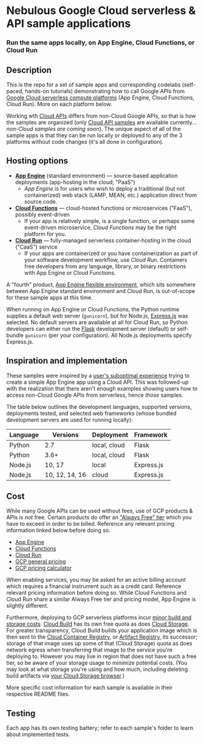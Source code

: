 # Nebulous Google Cloud serverless &amp; API sample applications
### Run the same apps locally, on App Engine, Cloud Functions, or Cloud Run

## Description

This is the repo for a set of sample apps and corresponding codelabs (self-paced, hands-on tutorials) demonstrating how to call Google APIs from [Google Cloud serverless compute platforms](https://cloud.google.com/serverless) (App Engine, Cloud Functions, Cloud Run). More on each platform below.

Working wth [Cloud APIs](https://cloud.google.com/apis/docs) differs from non-Cloud Google APIs, so that is how the samples are organized (only [Cloud API samples](cloud) are available currently... _non-Cloud samples are coming soon_). The unique aspect of all of the sample apps is that they can be run locally or deployed to any of the 3 platforms without code changes (it's all done in configuration).


## Hosting options

- **[App Engine](https://cloud.google.com/appengine)** (standard environment) — source-based application deployments (app-hosting in the cloud; "PaaS")
    - _App Engine_ is for users who wish to deploy a traditional (but not containerized) web stack (LAMP, MEAN, etc.) application direct from source code.
- **[Cloud Functions](https://cloud.google.com/functions)** — cloud-hosted functions or microservices ("FaaS"), possibly event-driven
    - If your app is relatively simple, is a single function, or perhaps some event-driven microservice, _Cloud Functions_ may be the right platform for you.
- **[Cloud Run](https://cloud.run)** — fully-managed serverless container-hosting in the cloud ("CaaS") service
    - If your apps are containerized or you have containerization as part of your software development workflow, use _Cloud Run_. Containers free developers from any language, library, or binary restrictions with App Engine or Cloud Functions.

A "fourth" product, [App Engine flexible environment](https://cloud.google.com/appengine/docs/flexible), which sits somewhere between App Engine standard environment and Cloud Run, is out-of-scope for these sample apps at this time.

When running on App Engine or Cloud Functions, the Python runtime supplies a default web server (`gunicorn`), but for Node.js, [Express.js](http://expressjs.com) was selected. No default servers are available at all for Cloud Run, so Python developers can either run the [Flask](https://flask.palletsprojects.com) development server (default) or self-bundle `gunicorn` (per your configuration). All Node.js deployments specify Express.js.


## Inspiration and implementation

These samples were inspired by a [user's suboptimal experience](https://www.mail-archive.com/google-appengine@googlegroups.com/msg94549.html) trying to create a simple App Engine app using a Cloud API. This was followed-up with the realization that there aren't enough examples showing users how to access non-Cloud Google APIs from serverless, hence *those* samples.

The table below outlines the development languages, supported versions, deployments tested, and selected web frameworks (whose bundled development servers are used for running locally):

Language | Versions | Deployment | Framework
--- | --- | --- | ---
Python|2.7|local, cloud|Flask
Python|3.6+|local, cloud|Flask
Node.js|10, 17|local|Express.js
Node.js|10, 12, 14, 16|cloud|Express.js


## Cost

While many Google APIs can be used without fees, use of GCP products &amp; APIs is _not_ free. Certain products do offer an ["Always Free" tier](https://cloud.google.com/free/docs/gcp-free-tier#free-tier-usage-limits) which you have to exceed in order to be billed. Reference any relevant pricing information linked below before doing so.

- [App Engine](https://cloud.google.com/appengine/pricing)
- [Cloud Functions](https://cloud.google.com/functions/pricing)
- [Cloud Run](https://cloud.google.com/run/pricing)
- [GCP general pricing](https://cloud.google.com/pricing)
- [GCP pricing calculator](https://cloud.google.com/products/calculator)

When enabling services, you may be asked for an active billing account which requires a financial instrument such as a credit card. Reference relevant pricing information before doing so. While Cloud Functions and Cloud Run share a similar Always Free tier and pricing model, App Engine is slightly different.

Furthermore, deploying to GCP serverless platforms incur [minor build and storage costs](https://cloud.google.com/appengine/pricing#pricing-for-related-google-cloud-products). [Cloud Build](https://cloud.google.com/build/pricing) has its own free quota as does [Cloud Storage](https://cloud.google.com/storage/pricing#cloud-storage-always-free). For greater transparency, Cloud Build builds your application image which is then sent to the [Cloud Container Registry](https://cloud.google.com/container-registry/pricing), or [Artifact Registry](https://cloud.google.com/artifact-registry/pricing), its successor; storage of that image uses up some of that (Cloud Storage) quota as does network egress when transferring that image to the service you're deploying to. However you may live in region that does not have such a free tier, so be aware of your storage usage to minimize potential costs. (You may look at what storage you're using and how much, including deleting build artifacts via [your Cloud Storage browser](https://console.cloud.google.com/storage/browser).)

More specific cost information for each sample is available in their respective README files.


## Testing

Each app has its own testing battery; refer to each sample's folder to learn about implemented tests.
